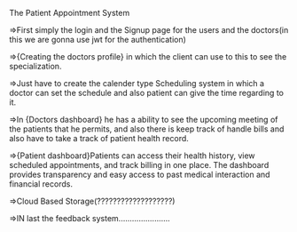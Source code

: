 The Patient Appointment System 
















=>First simply the login and the Signup page for the users and 
the doctors(in this we are gonna use jwt for the authentication)

=>{Creating the doctors profile} in which the client can use to 
this to see the specialization.

=>Just have to create the calender type Scheduling system in 
which a doctor can set the schedule and also patient can give 
the time regarding to it.

=>In {Doctors dashboard} he has a ability to see the upcoming 
meeting of the patients that he permits, and also there is 
keep track of handle bills and also have to take a track of 
patient health record.

=>{Patient dashboard}Patients can access their health history,
view scheduled appointments, and track billing in one place.
The dashboard provides transparency and easy access to past 
medical interaction and financial records.

=>Cloud Based Storage(???????????????????)

=>IN last the feedback system.......................